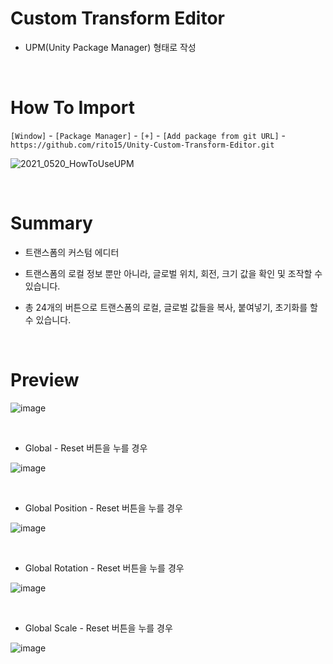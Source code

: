 # Custom Transform Editor

- UPM(Unity Package Manager) 형태로 작성

<br>

# How To Import

`[Window]` - `[Package Manager]` - `[+]` - `[Add package from git URL]` - `https://github.com/rito15/Unity-Custom-Transform-Editor.git`

![2021_0520_HowToUseUPM](https://user-images.githubusercontent.com/42164422/118945484-7425de00-b990-11eb-93d6-17853a4836c6.gif)

<br>

# Summary

- 트랜스폼의 커스텀 에디터

- 트랜스폼의 로컬 정보 뿐만 아니라, 글로벌 위치, 회전, 크기 값을 확인 및 조작할 수 있습니다.

- 총 24개의 버튼으로 트랜스폼의 로컬, 글로벌 값들을 복사, 붙여넣기, 초기화를 할 수 있습니다.

<br>

# Preview

![image](https://github.com/Neuru5278/Unity-Custom-Transform-Editor/assets/111617958/12536077-89c1-469b-81f3-227ac82cd94c)


<br>

- Global - Reset 버튼을 누를 경우

![image](https://user-images.githubusercontent.com/42164422/110612442-8a1a6400-81d3-11eb-9ef1-67d42eaed0a1.png)

<br>

- Global Position - Reset 버튼을 누를 경우

![image](https://user-images.githubusercontent.com/42164422/110612536-a28a7e80-81d3-11eb-8e81-032ab0c353dd.png)

<br>

- Global Rotation - Reset 버튼을 누를 경우

![image](https://user-images.githubusercontent.com/42164422/110612639-bafa9900-81d3-11eb-92e9-d2000f695aac.png)

<br>

- Global Scale - Reset 버튼을 누를 경우

![image](https://user-images.githubusercontent.com/42164422/110612730-d1085980-81d3-11eb-9b3d-5788e7c82520.png)
